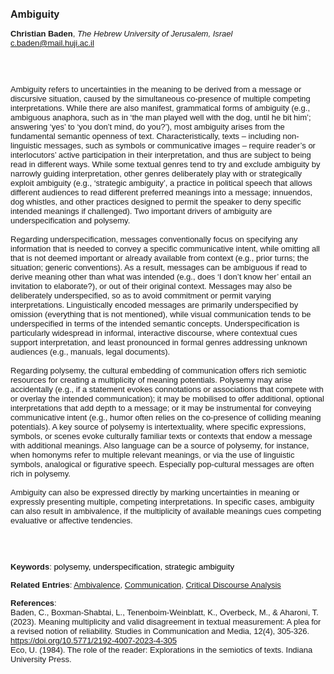 <!DOCTYPE html><html lang="en"><head><title="Ambiguity"></head>
<body><p><font face="Poppins, Calibri, sans-serif" size="3"><b>Ambiguity</b></font></p>
<p><font face="Poppins, Calibri, sans-serif" size="2"><b>Christian Baden</b>, <i>The Hebrew University of Jerusalem, Israel</i><br><a href="mailto:c.baden@mail.huji.ac.il" target="blank">c.baden@mail.huji.ac.il</a></font></p>
<p><font face="Poppins, Calibri, sans-serif" size="2"><br><br><br>Ambiguity refers to uncertainties in the meaning to be derived from a message or discursive situation, caused by the simultaneous co-presence of multiple competing interpretations. While there are also manifest, grammatical forms of ambiguity (e.g., ambiguous anaphora, such as in ‘the man played well with the dog, until he bit him’; answering ‘yes’ to ‘you don’t mind, do you?’), most ambiguity arises from the fundamental semantic openness of text. Characteristically, texts – including non-linguistic messages, such as symbols or communicative images – require reader’s or interlocutors’ active participation in their interpretation, and thus are subject to being read in different ways. While some textual genres tend to try and exclude ambiguity by narrowly guiding interpretation, other genres deliberately play with or strategically exploit ambiguity (e.g., ‘strategic ambiguity’, a practice in political speech that allows different audiences to read different preferred meanings into a message; innuendos, dog whistles, and other practices designed to permit the speaker to deny specific intended meanings if challenged). Two important drivers of ambiguity are underspecification and polysemy.<br><br>Regarding underspecification, messages conventionally focus on specifying any information that is needed to convey a specific communicative intent, while omitting all that is not deemed important or already available from context (e.g., prior turns; the situation; generic conventions). As a result, messages can be ambiguous if read to derive meaning other than what was intended (e.g., does ‘I don’t know her’ entail an invitation to elaborate?), or out of their original context. Messages may also be deliberately underspecified, so as to avoid commitment or permit varying interpretations. Linguistically encoded messages are primarily underspecified by omission (everything that is not mentioned), while visual communication tends to be underspecified in terms of the intended semantic concepts. Underspecification is particularly widespread in informal, interactive discourse, where contextual cues support interpretation, and least pronounced in formal genres addressing unknown audiences (e.g., manuals, legal documents).<br><br>Regarding polysemy, the cultural embedding of communication offers rich semiotic resources for creating a multiplicity of meaning potentials. Polysemy may arise accidentally (e.g., if a statement evokes connotations or associations that compete with or overlay the intended communication); it may be mobilised to offer additional, optional interpretations that add depth to a message; or it may be instrumental for conveying communicative intent (e.g., humor often relies on the co-presence of colliding meaning potentials). A key source of polysemy is intertextuality, where specific expressions, symbols, or scenes evoke culturally familiar texts or contexts that endow a message with additional meanings. Also language can be a source of polysemy, for instance, when homonyms refer to multiple relevant meanings, or via the use of linguistic symbols, analogical or figurative speech. Especially pop-cultural messages are often rich in polysemy.<br><br>Ambiguity can also be expressed directly by marking uncertainties in meaning or expressly presenting multiple, competing interpretations. In specific cases, ambiguity can also result in ambivalence, if the multiplicity of available meanings cues competing evaluative or affective tendencies.<br><br><br><br></font></p>
<p><font face="Poppins, Calibri, sans-serif" size="2"><b>Keywords</b>: </span></font></font></span></font><font color="#000000"><span style="text-decoration: none"><font face="calibri, sans-serif"><font size="2" style="font-size: 10pt"><span lang="en-gb">p</span></font></font></span></font><font color="#000000"><span style="text-decoration: none"><font face="calibri, sans-serif"><font size="2" style="font-size: 10pt"><span lang="en-gb">olysemy, underspecification, strategic ambiguity</span></font></font></span></font></font></p>
<p><font face="Poppins, Calibri, sans-serif" size="2"><b>Related Entries</b>: <a href="./ambivalence.html">Ambivalence</a>, <a href="./communication.html">Communication</a>, <a href="./critical-discourse-analysis.html">Critical Discourse Analysis</a></font></p>
<p><font face="Poppins, Calibri, sans-serif" size="2"><b>References</b>:<br>Baden, C., Boxman-Shabtai, L., Tenenboim-Weinblatt, K., Overbeck, M., &amp; Aharoni, T. (2023). Meaning multiplicity and valid disagreement in textual measurement: A plea for a revised notion of reliability. Studies in Communication and Media, 12(4), 305-326. <a href="https://doi.org/10.5771/2192-4007-2023-4-305" target="_blank">https://doi.org/10.5771/2192-4007-2023-4-305</a><br>Eco, U. (1984). The role of the reader: Explorations in the semiotics of texts. Indiana University Press.</font></p>
</body>